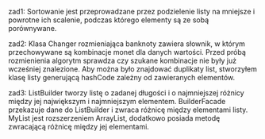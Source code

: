 zad1:
    Sortowanie jest przeprowadzane przez podzielenie listy na mniejsze i powrotne ich scalenie, podczas którego elementy są ze sobą porównywane.

zad2:
     Klasa Changer rozmieniająca banknoty zawiera słownik, w którym przechowywane są kombinacje monet dla danych wartości.
     Przed próbą rozmienienia algorytm sprawdza czy szukane kombinacje nie były już wcześniej znalezione.
     Aby można było znajdować duplikaty list, stworzyłem klasę listy generującą hashCode zależny od zawieranych elementów.

zad3:
    ListBuilder tworzy listę o zadanej długości i o najmniejszej różnicy między jej największym i najmniejszym elementem.
    BuilderFacade przekazuje dane do ListBuilder i zwraca różnicę między elementami listy.
    MyList jest rozszerzeniem ArrayList, dodatkowo posiada metodę zwracającą różnicę między jej elementami.

